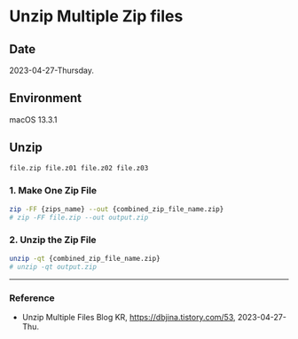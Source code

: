 # Unzip Multiple Zip files

## Date

2023-04-27-Thursday.

## Environment

macOS 13.3.1

## Unzip

```Bash
file.zip file.z01 file.z02 file.z03
```

### 1. Make One Zip File

```Bash
zip -FF {zips_name} --out {combined_zip_file_name.zip}
# zip -FF file.zip --out output.zip
```

### 2. Unzip the Zip File

```Bash
unzip -qt {combined_zip_file_name.zip}
# unzip -qt output.zip
```

---

### Reference
- Unzip Multiple Files Blog KR, https://dbjina.tistory.com/53, 2023-04-27-Thu.
